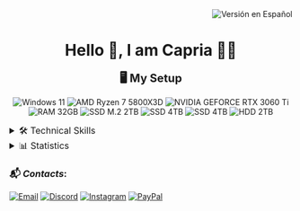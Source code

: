 <div align="end"><a href="README.md" style="text-decoration:none;"><img src="https://img.shields.io/badge/Versión_en_Español-009?style=for-the-badge&logo=googletranslate&logoColor=2af1f1" alt="Versión en Español"></a></div>

<h1 align='center'>Hello 👋, I am Capria 👨‍💻</h1>

<div align='center'>
<span style='font-size:15pt;font-weight:bold;'>🖥️ My Setup</span>

![Windows 11](https://img.shields.io/badge/Windows_11-0078D6?style=for-the-badge&logo=windows&logoColor=white)
![AMD Ryzen 7 5800X3D](https://img.shields.io/badge/AMD-Ryzen_7_5800X3D-ededed?style=for-the-badge&logo=amd&logoColor=white&labelColor=ED1C24)
![NVIDIA GEFORCE RTX 3060 Ti](https://img.shields.io/badge/GEFORCE-RTX_3060Ti-ededed?style=for-the-badge&logo=nvidia&logoColor=white&labelColor=76B900)
<br>![RAM 32GB](https://img.shields.io/badge/RAM-32GB-ededed?style=for-the-badge&logo=kingstontechnology&logoColor=white&labelColor=000)
![SSD M.2 2TB](https://img.shields.io/badge/SSD_M.2-2TB-ededed?style=for-the-badge&logo=kingstontechnology&logoColor=white&labelColor=000)
![SSD 4TB](https://img.shields.io/badge/SSD-4TB-ededed?style=for-the-badge&logo=samsung&logoColor=fff&labelColor=1428A0)
![SSD 4TB](https://img.shields.io/badge/SSD-4TB-ededed?style=for-the-badge&logo=samsung&logoColor=fff&labelColor=1428A0)
![HDD 2TB](https://img.shields.io/badge/HDD-2TB-ededed?style=for-the-badge&logo=seagate&logoColor=white&labelColor=6EBE49)
</div>

<details>
    <summary style="font-size:12pt;">🛠️ Technical Skills</summary>

<h3><span style="font-style: italic;">Languages and Technologies</span>:</h3>

***Markup Languages*:**
![HTML5](https://img.shields.io/badge/HTML5-E34F26?style=for-the-badge&logo=html5&logoColor=white)
![CSS3](https://img.shields.io/badge/CSS3-1572B6?style=for-the-badge&logo=css3&logoColor=white)
![SASS](https://img.shields.io/badge/Sass-CC6699?style=for-the-badge&logo=sass&logoColor=white)

***Programming Languages*:**
![JavaScript](https://img.shields.io/badge/JavaScript-F7DF1E?style=for-the-badge&logo=javascript&logoColor=black)
![TypeScript](https://img.shields.io/badge/TypeScript-007ACC?style=for-the-badge&logo=typescript&logoColor=white)
![Java](https://img.shields.io/badge/Java-ED8B00?style=for-the-badge&logo=openjdk&logoColor=white)
![Python](https://img.shields.io/badge/Python-Basic-ededed?style=for-the-badge&logo=python&logoColor=white&labelColor=3776AB)
![PHP](https://img.shields.io/badge/PHP-Basic-ededed?style=for-the-badge&logo=php&logoColor=white&labelColor=777BB4)

***Frameworks and Libraries*:**
![React](https://img.shields.io/badge/React-61DAFB?style=for-the-badge&logo=react&logoColor=black)

***Runtime Environments and Platforms*:**
![Node.js](https://img.shields.io/badge/Node.js-43853D?style=for-the-badge&logo=node.js&logoColor=white)

***Data and Documentation Languages*:**
![YAML](https://img.shields.io/badge/YAML-000000?style=for-the-badge&logo=yaml&logoColor=white)
![JSON](https://img.shields.io/badge/JSON-5E5C5C?style=for-the-badge&logo=json&logoColor=white)
![Markdown](https://img.shields.io/badge/Markdown-000000?style=for-the-badge&logo=markdown&logoColor=white)  

---

<h3><span style="font-style: italic;">Tools and Programs</span>:</h3>

***IDEs*:**
![VSCode](https://img.shields.io/badge/VSCode-0078D4?style=for-the-badge&logo=visual%20studio%20code&logoColor=white)
![Visual Studio](https://img.shields.io/badge/Visual_Studio-5C2D91?style=for-the-badge&logo=visualstudio&logoColor=white)
![Eclipse](https://img.shields.io/badge/Eclipse-2C2255?style=for-the-badge&logo=eclipseide&logoColor=white)

***Database Engines*:**
![MySQL](https://img.shields.io/badge/MySQL-4479A1?style=for-the-badge&logo=mysql&logoColor=white)

***Cloud Services*:**
![Firebase](https://img.shields.io/badge/Firebase-DD2C00?style=for-the-badge&logo=firebase&logoColor=white)
![Koyeb](https://img.shields.io/badge/Koyeb-121212?style=for-the-badge&logo=koyeb&logoColor=white)

***Designs*:**
![Canva](https://img.shields.io/badge/Canva-%2300C4CC.svg?&style=for-the-badge&logo=Canva&logoColor=white)
![Figma](https://img.shields.io/badge/Figma-Basic-444?style=for-the-badge&logo=figma&logoColor=white&labelColor=F24E1E)

***Docs*:**
![GoogleDocs](https://img.shields.io/badge/Google%20Docs-4285F4?style=for-the-badge&logo=google-docs&logoColor=white)

***Browsers*:**
![Opera GX](https://img.shields.io/badge/Opera_GX-EE2950?style=for-the-badge&logo=OperaGX&logoColor=white)
![Opera](https://img.shields.io/badge/Opera-FF1B2D?style=for-the-badge&logo=Opera&logoColor=white)
![Brave](https://img.shields.io/badge/Brave-FB542B?style=for-the-badge&logo=Brave&logoColor=white)
![Firefox](https://img.shields.io/badge/Firefox-FF7139?style=for-the-badge&logo=Firefox-Browser&logoColor=white)
![Chrome](https://img.shields.io/badge/Google_Chrome-4285F4?style=for-the-badge&logo=Google-chrome&logoColor=white)
![Edge](https://img.shields.io/badge/Microsoft_Edge-0078D7?style=for-the-badge&logo=Microsoft-edge&logoColor=white)

</details>


<details>
    <summary style="font-size:12pt;">📊 Statistics</summary>

<div align="center">
<img src="https://github-readme-stats.vercel.app/api/top-langs/?username=capriafranco&bg_color=gradiente,004,004,009&title_color=5959ff&hide_title=true&text_color=2af1f1&langs_count=100&hide_border=true&card_width=500&cache_seconds=3600" alt="Top Langs">
<br>
<img src="https://github-readme-stats.vercel.app/api?username=capriafranco&bg_color=gradiente,009,004,004&title_color=5959ff&hide_title=true&text_color=2af1f1&show_icons=true&icon_color=fff&hide_border=true&count_private=true&include_all_commits=true&line_height=20&card_width=500&cache_seconds=3600&show_total_contributions=true" alt="GitHub Stats">
<br>
<img src="https://github-readme-stats.vercel.app/api/wakatime?username=capriafranco&bg_color=gradiente,004,009,004&text_color=2af1f1&title_color=5959ff&hide_border=true&line_height=20&langs_count=100&card_width=500&cache_seconds=3600&custom_title=Writing%20time,%20since%2002-02-2025%20⏱%EF%B8%8F" alt="WakaTime Stats">
</div>
</details>

<h3>📬 <span style="font-style: italic;">Contacts</span>:</h3>

[![Email](https://img.shields.io/badge/Email-capriadeveloper@gmail.com-ededed?style=for-the-badge&logo=gmail&logoColor=white&labelColor=EA4335)](mailto:capriadeveloper@gmail.com)
[![Discord](https://img.shields.io/badge/Discord-francholol-ededed?style=for-the-badge&logo=discord&logoColor=white&labelColor=5865F2)](https://discord.com/users/francholol)
[![Instagram](https://img.shields.io/badge/Instagram-capria__franco-ededed?style=for-the-badge&logo=instagram&logoColor=white&labelColor=FF0069)](https://instagram.com/capria_franco)
[![PayPal](https://img.shields.io/badge/PayPal-003087?style=for-the-badge&logo=paypal&logoColor=white)](https://www.paypal.me/yusfix)
